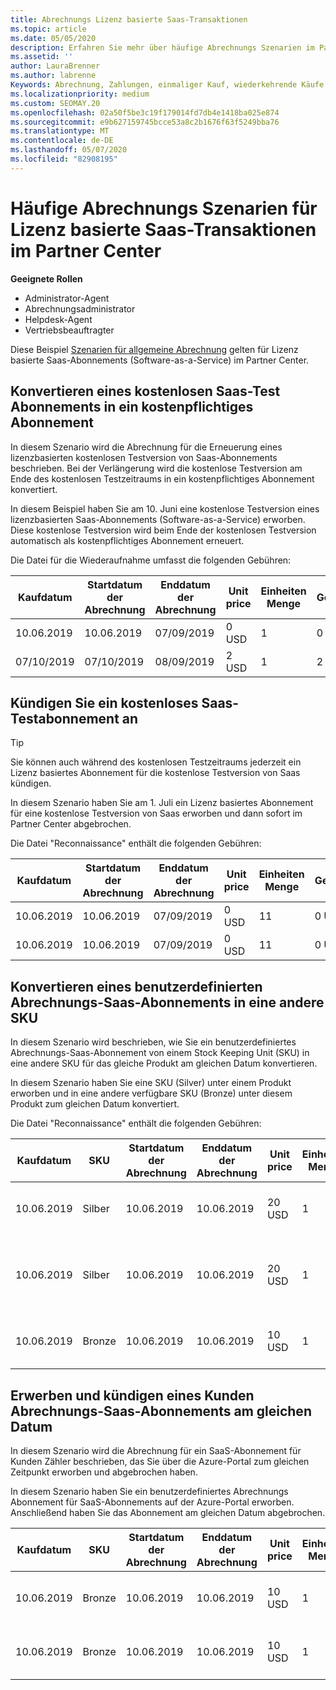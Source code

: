 ```yaml
---
title: Abrechnungs Lizenz basierte Saas-Transaktionen
ms.topic: article
ms.date: 05/05/2020
description: Erfahren Sie mehr über häufige Abrechnungs Szenarien im Partner Center für Lizenz basierte Saas-Transaktionen.
ms.assetid: ''
author: LauraBrenner
ms.author: labrenne
Keywords: Abrechnung, Zahlungen, einmaliger Kauf, wiederkehrende Käufe, Abonnements, Arbeitsplätze
ms.localizationpriority: medium
ms.custom: SEOMAY.20
ms.openlocfilehash: 02a50f5be3c19f179014fd7db4e1418ba025e874
ms.sourcegitcommit: e9b627159745bcce53a8c2b1676f63f5249bba76
ms.translationtype: MT
ms.contentlocale: de-DE
ms.lasthandoff: 05/07/2020
ms.locfileid: "82908195"
---
```

# <a name="common-billing-scenarios-for-license-based-saas-transactions-in-partner-center"></a>Häufige Abrechnungs Szenarien für Lizenz basierte Saas-Transaktionen im Partner Center

**Geeignete Rollen**

- Administrator-Agent
- Abrechnungsadministrator
- Helpdesk-Agent
- Vertriebsbeauftragter


Diese Beispiel [Szenarien für allgemeine Abrechnung](common-billing-scenarios.md) gelten für Lizenz basierte Saas-Abonnements (Software-as-a-Service) im Partner Center.

## <a name="convert-a-free-trial-saas-subscription-to-a-paid-subscription"></a>Konvertieren eines kostenlosen Saas-Test Abonnements in ein kostenpflichtiges Abonnement

In diesem Szenario wird die Abrechnung für die Erneuerung eines lizenzbasierten kostenlosen Testversion von Saas-Abonnements beschrieben. Bei der Verlängerung wird die kostenlose Testversion am Ende des kostenlosen Testzeitraums in ein kostenpflichtiges Abonnement konvertiert.

In diesem Beispiel haben Sie am 10. Juni eine kostenlose Testversion eines lizenzbasierten Saas-Abonnements (Software-as-a-Service) erworben. Diese kostenlose Testversion wird beim Ende der kostenlosen Testversion automatisch als kostenpflichtiges Abonnement erneuert.

Die Datei für die Wiederaufnahme umfasst die folgenden Gebühren:

| Kaufdatum | Startdatum der Abrechnung | Enddatum der Abrechnung | Unit price | Einheiten Menge | Gesamtbetrag | Gebührenart | Abonnement Beschreibung |
| ------------- | ----------------- | --------------- | ---------- | ------------- | ------------ | ----------- | ----------------- |
| 10.06.2019 | 10.06.2019 | 07/09/2019 | 0 USD | 1 | 0 USD | „Neu“, | Kostenlose Testversion |
| 07/10/2019 | 07/10/2019 | 08/09/2019 | 2 USD | 1 | 2 USD | Erneuern | Kostenpflichtiges Abonnement |

## <a name="cancel-a-free-trial-saas-subscription"></a>Kündigen Sie ein kostenloses Saas-Testabonnement an

> [!TIP]
> Sie können auch während des kostenlosen Testzeitraums jederzeit ein Lizenz basiertes Abonnement für die kostenlose Testversion von Saas kündigen.

In diesem Szenario haben Sie am 1. Juli ein Lizenz basiertes Abonnement für eine kostenlose Testversion von Saas erworben und dann sofort im Partner Center abgebrochen.

Die Datei "Reconnaissance" enthält die folgenden Gebühren:

| Kaufdatum | Startdatum der Abrechnung | Enddatum der Abrechnung | Unit price | Einheiten Menge | Gesamtbetrag | Gebührenart | Abonnement Beschreibung |
| ------------- | ----------------- | --------------- | ---------- | ------------- | ------------ | ----------- | ----------------- |
| 10.06.2019 | 10.06.2019 | 07/09/2019 | 0 USD | 11 | 0 USD | „Neu“, | Kostenlose Testversion |
| 10.06.2019 | 10.06.2019 | 07/09/2019 | 0 USD | 11 | 0 USD | Abbrechen | Kostenlose Testversion |

## <a name="convert-custom-meter-saas-subscription-to-another-sku"></a>Konvertieren eines benutzerdefinierten Abrechnungs-Saas-Abonnements in eine andere SKU

In diesem Szenario wird beschrieben, wie Sie ein benutzerdefiniertes Abrechnungs-Saas-Abonnement von einem Stock Keeping Unit (SKU) in eine andere SKU für das gleiche Produkt am gleichen Datum konvertieren.

In diesem Szenario haben Sie eine SKU (Silver) unter einem Produkt erworben und in eine andere verfügbare SKU (Bronze) unter diesem Produkt zum gleichen Datum konvertiert.

Die Datei "Reconnaissance" enthält die folgenden Gebühren:

| Kaufdatum | SKU | Startdatum der Abrechnung | Enddatum der Abrechnung | Unit price | Einheiten Menge | Gesamtbetrag | Gebührenart | Abonnement Beschreibung |
| ------------- | ----------------- | ----------------- | --------------- | ---------- | ------------- | ------------ | ----------- | ----------------- |
| 10.06.2019 | Silber | 10.06.2019 | 10.06.2019 | 20 USD | 1 | 20 USD | „Neu“, | Benutzerdefiniertes Abrechnungs Abonnement für Saas |
| 10.06.2019 | Silber | 10.06.2019 | 10.06.2019 | 20 USD | 1 | -$20 | Convert | Anteilsmäßig angeforderte Rechnung für benutzerdefiniertes Abrechnungs-Saas-Abonnement |
| 10.06.2019 | Bronze | 10.06.2019 | 10.06.2019 | 10 USD | 1 | 10 USD | Convert | Benutzerdefiniertes Abrechnungs Abonnement für Saas |

## <a name="purchase-and-cancel-a-customer-meter-saas-subscription-on-same-date"></a>Erwerben und kündigen eines Kunden Abrechnungs-Saas-Abonnements am gleichen Datum

In diesem Szenario wird die Abrechnung für ein SaaS-Abonnement für Kunden Zähler beschrieben, das Sie über die Azure-Portal zum gleichen Zeitpunkt erworben und abgebrochen haben.

In diesem Szenario haben Sie ein benutzerdefiniertes Abrechnungs Abonnement für SaaS-Abonnements auf der Azure-Portal erworben. Anschließend haben Sie das Abonnement am gleichen Datum abgebrochen.

| Kaufdatum | SKU | Startdatum der Abrechnung | Enddatum der Abrechnung | Unit price | Einheiten Menge | Gesamtbetrag | Gebührenart | Abonnement Beschreibung |
| ------------- | ------------- |----------------- | --------------- | ---------- | ------------- | ------------ | ----------- | ----------------- |
| 10.06.2019 | Bronze | 10.06.2019 | 10.06.2019 | 10 USD | 1 | 10 USD | „Neu“, | Benutzerdefiniertes Abrechnungs Abonnement für Saas |
| 10.06.2019 | Bronze | 10.06.2019 | 10.06.2019 | 10 USD | 1 | -$10 | CancelImmediate | Benutzerdefiniertes Abrechnungs Abonnement für Saas |
